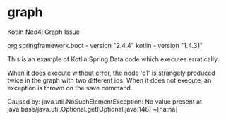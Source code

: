 # graph
Kotlin Neo4j Graph Issue 

org.springframework.boot - version "2.4.4"
kotlin - version "1.4.31"

This is an example of Kotlin Spring Data code which executes erratically.

When it does execute without error, the node 'c1' is strangely produced twice in the graph with two different ids.
When it does not execute, an exception is thrown on the save command.

Caused by: java.util.NoSuchElementException: No value present
	at java.base/java.util.Optional.get(Optional.java:148) ~[na:na]
  
